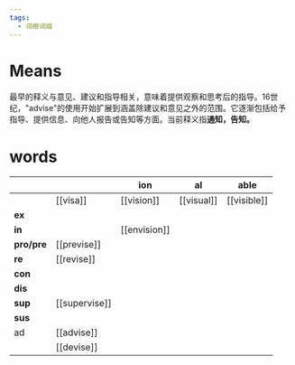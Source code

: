 ```yaml
---
tags:
  - 词根词缀
---
```

# Means
最早的释义与意见、建议和指导相关，意味着提供观察和思考后的指导。16世纪，"advise"的使用开始扩展到涵盖除建议和意见之外的范围。它逐渐包括给予指导、提供信息、向他人报告或告知等方面。当前释义指**通知，告知。**
# words
|             |               | **ion**      | **al**     | **able**    |
| ----------- | ------------- | ------------ | ---------- | ----------- |
|             | [[visa]]      | [[vision]]   | [[visual]] | [[visible]] |
| **ex**      |               |              |            |             |
| **in**      |               | [[envision]] |            |             |
| **pro/pre** | [[previse]]   |              |            |             |
| **re**      | [[revise]]    |              |            |             |
| **con**     |               |              |            |             |
| **dis**     |               |              |            |             |
| **sup**     | [[supervise]] |              |            |             |
| **sus**     |               |              |            |             |
| ad          | [[advise]]    |              |            |             |
|             | [[devise]]    |              |            |             |
